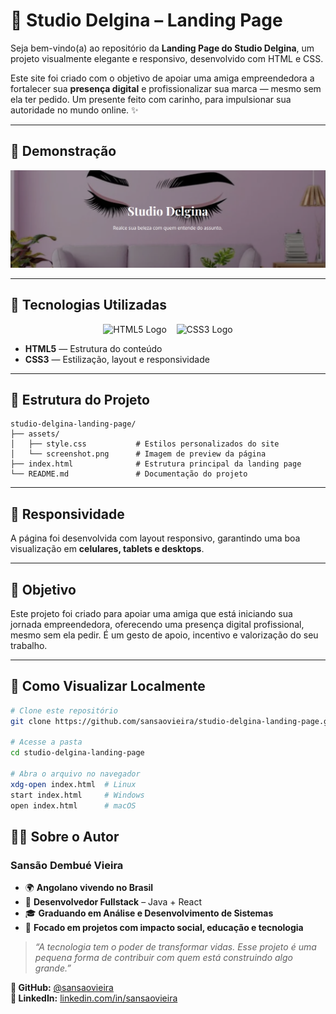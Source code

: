 # 💄 Studio Delgina – Landing Page

Seja bem-vindo(a) ao repositório da **Landing Page do Studio Delgina**, um projeto visualmente elegante e responsivo, desenvolvido com HTML e CSS.

Este site foi criado com o objetivo de apoiar uma amiga empreendedora a fortalecer sua **presença digital** e profissionalizar sua marca — mesmo sem ela ter pedido. Um presente feito com carinho, para impulsionar sua autoridade no mundo online. ✨

---

## 📸 Demonstração

<div align="center">
  <img src="https://github.com/sansaovieira/studio-delgina-landing-page/blob/main/assets/screenshot.png?raw=true" alt="Screenshot do site Studio Delgina" width="700px">
</div>

---

## 🚀 Tecnologias Utilizadas

<div align="center">
  <img src="https://cdn.jsdelivr.net/gh/devicons/devicon/icons/html5/html5-original.svg" alt="HTML5 Logo" width="50" />
  &nbsp;&nbsp;
  <img src="https://cdn.jsdelivr.net/gh/devicons/devicon/icons/css3/css3-original.svg" alt="CSS3 Logo" width="50" />
</div>

- **HTML5** — Estrutura do conteúdo
- **CSS3** — Estilização, layout e responsividade

---

## 📁 Estrutura do Projeto

```plaintext
studio-delgina-landing-page/
├── assets/
│   ├── style.css           # Estilos personalizados do site
│   └── screenshot.png      # Imagem de preview da página
├── index.html              # Estrutura principal da landing page
└── README.md               # Documentação do projeto
```
---

## 📱 Responsividade

A página foi desenvolvida com layout responsivo, garantindo uma boa visualização em **celulares, tablets e desktops**.

---

## 🎯 Objetivo

Este projeto foi criado para apoiar uma amiga que está iniciando sua jornada empreendedora, oferecendo uma presença digital profissional, mesmo sem ela pedir. É um gesto de apoio, incentivo e valorização do seu trabalho.

---

## 🧪 Como Visualizar Localmente

```bash
# Clone este repositório
git clone https://github.com/sansaovieira/studio-delgina-landing-page.git

# Acesse a pasta
cd studio-delgina-landing-page

# Abra o arquivo no navegador
xdg-open index.html  # Linux
start index.html     # Windows
open index.html      # macOS
```
## 👨‍💻 Sobre o Autor

### Sansão Dembué Vieira

- 🌍 **Angolano vivendo no Brasil**
- 💼 **Desenvolvedor Fullstack** – Java + React
- 🎓 **Graduando em Análise e Desenvolvimento de Sistemas**
- 💬 **Focado em projetos com impacto social, educação e tecnologia**

> _“A tecnologia tem o poder de transformar vidas. Esse projeto é uma pequena forma de contribuir com quem está construindo algo grande.”_

**🔗 GitHub:** [@sansaovieira](https://github.com/sansaovieira)  
**📘 LinkedIn:** [linkedin.com/in/sansaovieira](https://www.linkedin.com/in/sansaovieira)
